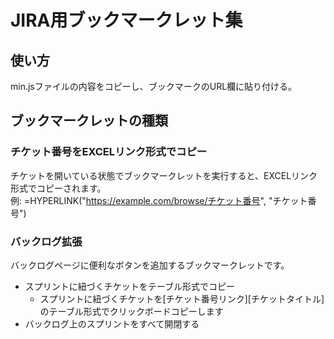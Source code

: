 # JIRA用ブックマークレット集
## 使い方
min.jsファイルの内容をコピーし、ブックマークのURL欄に貼り付ける。

## ブックマークレットの種類

### チケット番号をEXCELリンク形式でコピー
チケットを開いている状態でブックマークレットを実行すると、EXCELリンク形式でコピーされます。  
例: =HYPERLINK("https://example.com/browse/チケット番号", "チケット番号")

### バックログ拡張
バックログページに便利なボタンを追加するブックマークレットです。
- スプリントに紐づくチケットをテーブル形式でコピー
  - スプリントに紐づくチケットを[チケット番号リンク][チケットタイトル]のテーブル形式でクリックボードコピーします
- バックログ上のスプリントをすべて開閉する